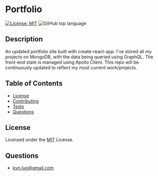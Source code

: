 
# Portfolio
[![License: MIT](https://img.shields.io/badge/License-MIT-yellow.svg)](https://opensource.org/licenses/MIT)
![GitHub top language](https://img.shields.io/github/languages/top/kev-luo/portfolio-client)

## Description
An updated portfolio site built with create-react-app. I've stored all my projects on MongoDB, with the data being queried using GraphQL. The front-end state is managed using Apollo Client. This repo will be continuously updated to reflect my most current work/projects.

## Table of Contents
* [License](#License)
* [Contributing](#Contributing)
* [Tests](#Tests)
* [Questions](#Questions)

## License
Licensed under the [MIT](https://opensource.org/licenses/MIT) License.

## Questions
* [kvn.luo@gmail.com](kvn.luo@gmail.com)
